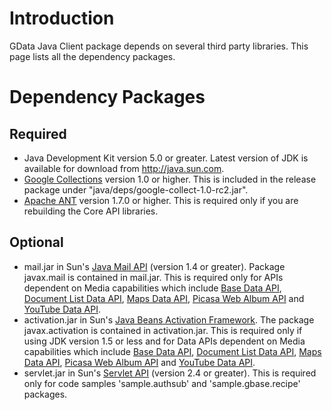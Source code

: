 # Introduction #

GData Java Client package depends on several third party libraries.  This page lists all the dependency packages.

# Dependency Packages #
## Required ##
  * Java Development Kit version 5.0 or greater.  Latest version of JDK is available for download from http://java.sun.com.
  * [Google Collections](http://code.google.com/p/google-collections/) version 1.0 or higher.  This is included in the release package under "java/deps/google-collect-1.0-rc2.jar".
  * [Apache ANT](http://ant.apache.org) version 1.7.0 or higher.  This is required only if you are rebuilding the Core API libraries.

## Optional ##
  * mail.jar in Sun's [Java Mail API](http://java.sun.com/products/javamail) (version 1.4 or greater).  Package javax.mail is contained in mail.jar. This is required only for APIs dependent on Media capabilities which include [Base Data API](http://code.google.com/apis/base/), [Document List Data API](http://code.google.com/apis/documents/overview.html), [Maps Data API](http://code.google.com/apis/maps), [Picasa Web Album API](http://code.google.com/apis/picasaweb/overview.html) and [YouTube Data API](http://code.google.com/apis/youtube/overview.html).
  * activation.jar in Sun's [Java Beans Activation Framework](http://java.sun.com/products/javabeans/jaf).   The package javax.activation is contained in activation.jar. This is required only if using JDK version 1.5 or less and for Data APIs dependent on Media capabilities which include [Base Data API](http://code.google.com/apis/base/), [Document List Data API](http://code.google.com/apis/documents/overview.html), [Maps Data API](http://code.google.com/apis/maps), [Picasa Web Album API](http://code.google.com/apis/picasaweb/overview.html) and [YouTube Data API](http://code.google.com/apis/youtube/overview.html).
  * servlet.jar in Sun's [Servlet API](http://java.sun.com/products/servlet) (version 2.4 or greater).  This is required only for code samples 'sample.authsub' and 'sample.gbase.recipe' packages.
